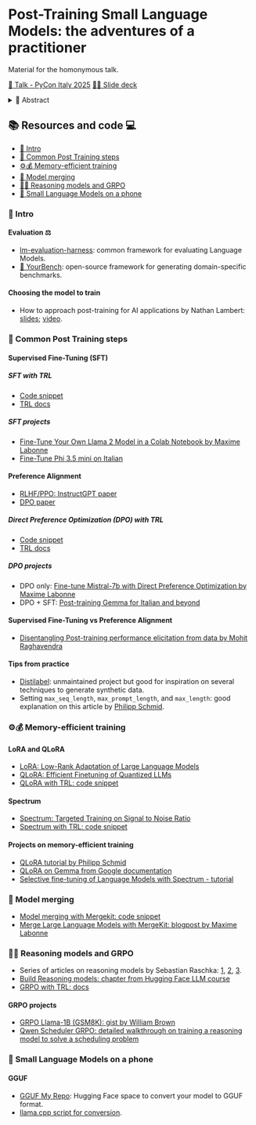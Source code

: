 # Post-Training Small Language Models: the adventures of a practitioner

Material for the homonymous talk.

[🍿 Talk - PyCon Italy 2025](https://www.youtube.com/live/yOIV-1qtwcU?si=bvzkCxlgnrZG_yq8&t=19889)
[🧑‍🏫 Slide deck](./slides.pdf)

<details><summary>📝 Abstract</summary>
In 2025, AI is still evolving rapidly. While closed LLMs are continuously improving, open Small Language Models are emerging as powerful alternatives for specific use cases, consuming only a fraction of the resources.

Working in AI engineering, I often find it refreshing to step away from orchestration and get hands-on with fine-tuning, customizing, and optimizing Small Models. In this talk, I'll share my journey working with Post-Training Small Language Models, full of joys, frustrations, and many lessons learned.

We'll see together:

- How generative Language Models are trained and how we can further customize them
- Tips for collecting and generating data for fine-tuning
- Instruction Fine-Tuning and Preference Tuning (DPO)
- Key training libraries, with a focus on Hugging Face TRL.
- Low-resource fine-tuning methods (QLoRA, Spectrum).
- A look at quantization and model merging.

By the end, you'll learn how to customize Small Language Models for your needs and potentially run them on your smartphone.

I'll also share practical examples from my experience improving open models for the Italian language.

<b>UPDATE</b>
This world changed a bit since when I proposed the talk, so I added a section about Reasoning models and GRPO!
</details>


## 📚 Resources and code ‍💻

- [🌱 Intro](#-intro)
- [👣 Common Post Training steps](#-common-post-training-steps)
- [⚙️💰 Memory-efficient training](#️-memory-efficient-training)
- [🧩 Model merging](#-model-merging)
- [🧠💭 Reasoning models and GRPO](#-reasoning-models-and-grpo)
- [📱 Small Language Models on a phone](#-small-language-models-on-a-phone)

### 🌱 Intro

#### Evaluation ⚖️
- [lm-evaluation-harness](https://github.com/EleutherAI/lm-evaluation-harness): common framework for evaluating Language Models.
- [🤗 YourBench](https://github.com/huggingface/lm-bench): open-source framework for generating domain-specific benchmarks.

#### Choosing the model to train
- How to approach post-training for AI applications by Nathan Lambert: [slides](https://docs.google.com/presentation/d/1LWHbtz74GwKSGYZKyBVUtcyvp8lgYOi5EVpMnVDXBPs); [video](https://www.youtube.com/watch?v=grpc-Wyy-Zg).


### 👣 Common Post Training steps

#### Supervised Fine-Tuning (SFT)

##### SFT with TRL
- [Code snippet](./code_snippets/trl_sft.py)
- [TRL docs](https://huggingface.co/docs/trl/sft_trainer)

##### SFT projects
- [Fine-Tune Your Own Llama 2 Model in a Colab Notebook by Maxime Labonne](https://mlabonne.github.io/blog/posts/Fine_Tune_Your_Own_Llama_2_Model_in_a_Colab_Notebook.html)
- [Fine-Tune Phi 3.5 mini on Italian](https://huggingface.co/blog/anakin87/spectrum)

#### Preference Alignment
- [RLHF/PPO: InstructGPT paper](https://arxiv.org/abs/2203.02155)
- [DPO paper](https://arxiv.org/abs/2305.18290)

##### Direct Preference Optimization (DPO) with TRL
- [Code snippet](./code_snippets/trl_dpo.py)
- [TRL docs](https://huggingface.co/docs/trl/dpo_trainer)

##### DPO projects
- DPO only: [Fine-tune Mistral-7b with Direct Preference Optimization by Maxime Labonne](https://mlabonne.github.io/blog/posts/Fine_tune_Mistral_7b_with_DPO.html)
- DPO + SFT: [Post-training Gemma for Italian and beyond](http://kaggle.com/code/anakin87/post-training-gemma-for-italian-and-beyond)

#### Supervised Fine-Tuning vs Preference Alignment
- [Disentangling Post-training performance elicitation from data by Mohit Raghavendra](https://mohit-raghavendra.notion.site/Disentangling-Post-training-performance-elicitation-from-data-1a5db7f2a34480e18010d689a1f46f74)

#### Tips from practice
- [Distilabel](https://distilabel.argilla.io/): unmaintained project but good for inspiration on several techniques to generate synthetic data.
- Setting `max_seq_length`, `max_prompt_length`, and `max_length`: good explanation on this article by [Philipp Schmid](https://www.philschmid.de/dpo-align-llms-in-2024-with-trl).

### ⚙️💰 Memory-efficient training

#### LoRA and QLoRA
- [LoRA: Low-Rank Adaptation of Large Language Models](https://arxiv.org/abs/2106.09685)
- [QLoRA: Efficient Finetuning of Quantized LLMs](https://arxiv.org/abs/2305.14314)
- [QLoRA with TRL: code snippet](./code_snippets/trl_sft_qlora.py)

#### Spectrum
- [Spectrum: Targeted Training on Signal to Noise Ratio](https://arxiv.org/abs/2406.06623)
- [Spectrum with TRL: code snippet](./code_snippets/trl_sft_spectrum.py)

#### Projects on memory-efficient training
- [QLoRA tutorial by Philipp Schmid](https://www.philschmid.de/fine-tune-llms-in-2024-with-trl)
- [QLoRA on Gemma from Google documentation](https://ai.google.dev/gemma/docs/core/huggingface_text_finetune_qlora)
- [Selective fine-tuning of Language Models with Spectrum - tutorial](https://huggingface.co/blog/anakin87/spectrum)

### 🧩 Model merging
- [Model merging with Mergekit: code snippet](./code_snippets/model_merging.py)
- [Merge Large Language Models with MergeKit: blogpost by Maxime Labonne](https://mlabonne.github.io/blog/posts/2024-01-08_Merge_LLMs_with_mergekit.html)

### 🧠💭 Reasoning models and GRPO
- Series of articles on reasoning models by Sebastian Raschka: [1](https://sebastianraschka.com/blog/2025/understanding-reasoning-llms.html),
[2](https://sebastianraschka.com/blog/2025/first-look-at-reasoning-from-scratch.html), [3](https://sebastianraschka.com/blog/2025/the-state-of-reinforcement-learning-for-llm-reasoning.html).
- [Build Reasoning models: chapter from Hugging Face LLM course](https://huggingface.co/learn/llm-course/en/chapter12)
- [GRPO with TRL: docs](https://huggingface.co/docs/trl/grpo_trainer)

#### GRPO projects
- [GRPO Llama-1B (GSM8K): gist by William Brown](https://gist.github.com/willccbb/4676755236bb08cab5f4e54a0475d6fb)
- [Qwen Scheduler GRPO: detailed walkthrough on training a reasoning model to solve a scheduling problem](http://hf.co/blog/anakin87/qwen-scheduler-grpo)

### 📱 Small Language Models on a phone

#### GGUF
- [GGUF My Repo](http://hf.co/spaces/ggml-org/gguf-my-repo): Hugging Face space to convert your model to GGUF format.
- [llama.cpp script for conversion](github.com/ggml-org/llama.cpp/tree/master/tools/quantize).

